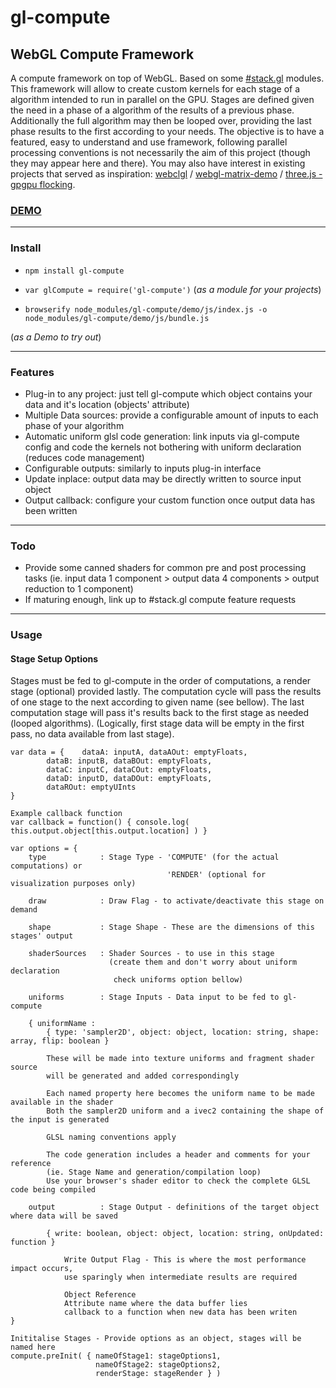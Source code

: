 # gl-compute

## WebGL Compute Framework

A compute framework on top of WebGL. Based on some [#stack.gl](http://www.stack.gl) modules. This framework will allow to create custom kernels for each stage of a algorithm intended to run in parallel on the GPU. Stages are defined given the need in a phase of a algorithm of the results of a previous phase. Additionally the full algorithm may then be looped over, providing the last phase results to the first according to your needs. The objective is to have a featured, easy to understand and use framework, following parallel processing conventions is not necessarily the aim of this project (though they may appear here and there). You may also have interest in existing projects that served as inspiration: [webclgl](https://github.com/stormcolor/webclgl) / [webgl-matrix-demo](https://github.com/watmough/webgl-matrix-demo) / [three.js - gpgpu flocking](http://jabtunes.com/labs/3d/gpuflocking/webgl_gpgpu_flocking6.html).

### [DEMO](http://www.euclidiana.pt/gnonio/gl-compute) ###

****

### Install

- `npm install gl-compute`

- `var glCompute = require('gl-compute')`
(*as a module for your projects*)

- `browserify node_modules/gl-compute/demo/js/index.js -o node_modules/gl-compute/demo/js/bundle.js`

(*as a Demo to try out*)

****

### Features

- Plug-in to any project: just tell gl-compute which object contains your data and it's location (objects' attribute)
- Multiple Data sources: provide a configurable amount of inputs to each phase of your algorithm
- Automatic uniform glsl code generation: link inputs via gl-compute config and code the kernels not bothering with uniform declaration (reduces code management)
- Configurable outputs: similarly to inputs plug-in interface
- Update inplace: output data may be directly written to source input object
- Output callback: configure your custom function once output data has been written

****

### Todo

- Provide some canned shaders for common pre and post processing tasks (ie. input data 1 component > output data 4 components > output reduction to 1 component)
- If maturing enough, link up to #stack.gl compute feature requests

****

### Usage

#### Stage Setup Options

Stages must be fed to gl-compute in the order of computations, a render stage (optional) provided lastly.
The computation cycle will pass the results of one stage to the next according to given name (see bellow).
The last computation stage will pass it's results back to the first stage as needed (looped algorithms).
(Logically, first stage data will be empty in the first pass, no data available from last stage).

```
var data = {	dataA: inputA, dataAOut: emptyFloats,
		dataB: inputB, dataBOut: emptyFloats,
		dataC: inputC, dataCOut: emptyFloats,
		dataD: inputD, dataDOut: emptyFloats,
		dataROut: emptyUInts
}

Example callback function
var callback = function() { console.log( this.output.object[this.output.location] ) }

var options = {
	type			: Stage Type - 'COMPUTE' (for the actual computations) or
								   'RENDER' (optional for visualization purposes only)

	draw			: Draw Flag - to activate/deactivate this stage on demand
	
	shape			: Stage Shape - These are the dimensions of this stages' output

	shaderSources	: Shader Sources - to use in this stage
					  (create them and don't worry about uniform declaration
					   check uniforms option bellow)

	uniforms		: Stage Inputs - Data input to be fed to gl-compute
	
	{ uniformName :
		{ type: 'sampler2D', object: object, location: string, shape: array, flip: boolean }
		
		These will be made into texture uniforms and fragment shader source
		will be generated and added correspondingly
		  
		Each named property here becomes the uniform name to be made available in the shader
		Both the sampler2D uniform and a ivec2 containing the shape of the input is generated
								  
		GLSL naming conventions apply
		  
		The code generation includes a header and comments for your reference
		(ie. Stage Name and generation/compilation loop)
		Use your browser's shader editor to check the complete GLSL code being compiled

	output			: Stage Output - definitions of the target object where data will be saved
	
		{ write: boolean, object: object, location: string, onUpdated: function }
		
			Write Output Flag - This is where the most performance impact occurs,
			use sparingly when intermediate results are required

			Object Reference
			Attribute name where the data buffer lies
			callback to a function when new data has been writen
}

Inititalise Stages - Provide options as an object, stages will be named here	
compute.preInit( { nameOfStage1: stageOptions1,
				   nameOfStage2: stageOptions2,
				   renderStage: stageRender } )
```